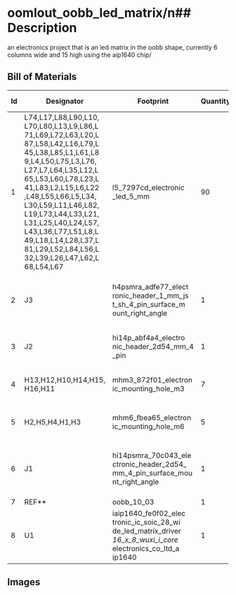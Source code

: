 # oomlout_oobb_led_matrix/n## Description
an electronics project that is an led matrix in the oobb shape, currently 6 columns wide and 15 high using the aip1640 chip/
## Bill of Materials
| Id | Designator | Footprint | Quantity | Designation | Supplier and ref |  |
| --- | --- | --- | --- | --- | --- | --- |
| 1 | L74,L17,L88,L90,L10,<br>L70,L80,L13,L9,L86,L<br>71,L69,L72,L63,L20,L<br>87,L58,L42,L16,L79,L<br>45,L38,L85,L1,L61,L8<br>9,L4,L50,L75,L3,L76,<br>L27,L7,L64,L35,L12,L<br>65,L53,L60,L78,L23,L<br>41,L83,L2,L15,L6,L22<br>,L48,L55,L66,L5,L34,<br>L30,L59,L11,L46,L82,<br>L19,L73,L44,L33,L21,<br>L31,L25,L40,L24,L57,<br>L43,L36,L77,L51,L8,L<br>49,L18,L14,L28,L37,L<br>81,L29,L52,L84,L56,L<br>32,L39,L26,L47,L62,L<br>68,L54,L67 | l5_7297cd_electronic<br>_led_5_mm | 90 | l5_electronic_led_5_<br>mm |  |  |
| 2 | J3 | h4psmra_adfe77_elect<br>ronic_header_1_mm_js<br>t_sh_4_pin_surface_m<br>ount_right_angle | 1 | [Electronic Header 1 Mm Jst Sh 4 Pin Surface Mount Right Angle](https://github.com/oomlout/oomlout_oomp_v3/tree/main/parts/electronic_header_1_mm_jst_sh_4_pin_surface_mount_right_angle)<br>h4psmra<br>adfe77 |  |  |
| 3 | J2 | hi14p_abf4a4_electro<br>nic_header_2d54_mm_4<br>_pin | 1 | [Electronic Header 2D54 Mm 4 Pin](https://github.com/oomlout/oomlout_oomp_v3/tree/main/parts/electronic_header_2d54_mm_4_pin)<br>hi14p<br>abf4a4 |  |  |
| 4 | H13,H12,H10,H14,H15,<br>H16,H11 | mhm3_872f01_electron<br>ic_mounting_hole_m3 | 7 | [Electronic Mounting Hole M3](https://github.com/oomlout/oomlout_oomp_v3/tree/main/parts/electronic_mounting_hole_m3)<br>mhm3<br>872f01 |  |  |
| 5 | H2,H5,H4,H1,H3 | mhm6_fbea65_electron<br>ic_mounting_hole_m6 | 5 | [Electronic Mounting Hole M6](https://github.com/oomlout/oomlout_oomp_v3/tree/main/parts/electronic_mounting_hole_m6)<br>mhm6<br>fbea65 |  |  |
| 6 | J1 | hi14psmra_70c043_ele<br>ctronic_header_2d54_<br>mm_4_pin_surface_mou<br>nt_right_angle | 1 | [Electronic Header 2D54 Mm 4 Pin Surface Mount Right Angle](https://github.com/oomlout/oomlout_oomp_v3/tree/main/parts/electronic_header_2d54_mm_4_pin_surface_mount_right_angle)<br>hi14psmra<br>70c043 |  |  |
| 7 | REF** | oobb_10_03 | 1 | oobb_10_03 |  |  |
| 8 | U1 | iaip1640_fe0f02_elec<br>tronic_ic_soic_28_wi<br>de_led_matrix_driver<br>_16_x_8_wuxi_i_core_<br>electronics_co_ltd_a<br>ip1640 | 1 | iaip1640_electronic_<br>ic_soic_28_wide_led_<br>matrix_driver_16_x_8<br>_wuxi_i_core_electro<br>nics_co_ltd_aip1640 |  |  |

## Images

